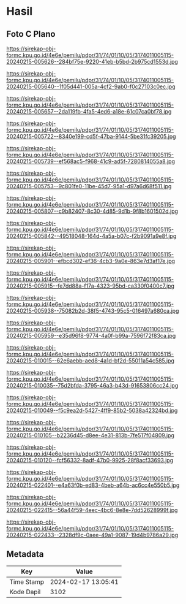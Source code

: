 # Hasil

## Foto C Plano

https://sirekap-obj-formc.kpu.go.id/4e6e/pemilu/pdpr/31/74/01/10/05/3174011005115-20240215-005626--284bf75e-9220-41eb-b5bd-2b975cd1553d.jpg

https://sirekap-obj-formc.kpu.go.id/4e6e/pemilu/pdpr/31/74/01/10/05/3174011005115-20240215-005640--1f05d441-005a-4cf2-9ab0-f0c27103c0ec.jpg

https://sirekap-obj-formc.kpu.go.id/4e6e/pemilu/pdpr/31/74/01/10/05/3174011005115-20240215-005657--2da119fb-4fa5-4ed6-a18e-61c07ca0bf78.jpg

https://sirekap-obj-formc.kpu.go.id/4e6e/pemilu/pdpr/31/74/01/10/05/3174011005115-20240215-005722--8340e199-cd5f-47ba-9144-5be31fc39205.jpg

https://sirekap-obj-formc.kpu.go.id/4e6e/pemilu/pdpr/31/74/01/10/05/3174011005115-20240215-005739--ef568ac5-f968-41c9-ad5f-7280814055a8.jpg

https://sirekap-obj-formc.kpu.go.id/4e6e/pemilu/pdpr/31/74/01/10/05/3174011005115-20240215-005753--9c801fe0-11be-45d7-95a1-d97a6d68f511.jpg

https://sirekap-obj-formc.kpu.go.id/4e6e/pemilu/pdpr/31/74/01/10/05/3174011005115-20240215-005807--c9b82407-8c30-4d85-9d1b-9f8b1601502d.jpg

https://sirekap-obj-formc.kpu.go.id/4e6e/pemilu/pdpr/31/74/01/10/05/3174011005115-20240215-005842--49518048-164d-4a5a-b07c-f2b9091a9e8f.jpg

https://sirekap-obj-formc.kpu.go.id/4e6e/pemilu/pdpr/31/74/01/10/05/3174011005115-20240215-005901--efbcd302-ef36-4cb3-9a0e-863e7d3af17e.jpg

https://sirekap-obj-formc.kpu.go.id/4e6e/pemilu/pdpr/31/74/01/10/05/3174011005115-20240215-005915--fe7dd88a-f17a-4323-95bd-ca330f0400c7.jpg

https://sirekap-obj-formc.kpu.go.id/4e6e/pemilu/pdpr/31/74/01/10/05/3174011005115-20240215-005938--75082b2d-38f5-4743-95c5-016497a680ca.jpg

https://sirekap-obj-formc.kpu.go.id/4e6e/pemilu/pdpr/31/74/01/10/05/3174011005115-20240215-005959--e35d96f8-9774-4a0f-b99a-7596f72f83ca.jpg

https://sirekap-obj-formc.kpu.go.id/4e6e/pemilu/pdpr/31/74/01/10/05/3174011005115-20240215-010015--62e6aebb-aed8-4a1d-bf2d-55011a54c585.jpg

https://sirekap-obj-formc.kpu.go.id/4e6e/pemilu/pdpr/31/74/01/10/05/3174011005115-20240215-010035--75d2bfda-3795-46a3-b43d-91653806cc24.jpg

https://sirekap-obj-formc.kpu.go.id/4e6e/pemilu/pdpr/31/74/01/10/05/3174011005115-20240215-010049--f5c9ea2d-5427-4ff9-85b2-5038a42324bd.jpg

https://sirekap-obj-formc.kpu.go.id/4e6e/pemilu/pdpr/31/74/01/10/05/3174011005115-20240215-010105--b2236d45-d8ee-4e31-813b-7fe517f04809.jpg

https://sirekap-obj-formc.kpu.go.id/4e6e/pemilu/pdpr/31/74/01/10/05/3174011005115-20240215-010120--fcf56332-8adf-47b0-9925-28f8acf33693.jpg

https://sirekap-obj-formc.kpu.go.id/4e6e/pemilu/pdpr/31/74/01/10/05/3174011005115-20240215-022401--e4a63f0b-ed83-4beb-a64b-ac6cc4e550b5.jpg

https://sirekap-obj-formc.kpu.go.id/4e6e/pemilu/pdpr/31/74/01/10/05/3174011005115-20240215-022415--56a44f59-4eec-4bc6-8e8e-7dd52628999f.jpg

https://sirekap-obj-formc.kpu.go.id/4e6e/pemilu/pdpr/31/74/01/10/05/3174011005115-20240215-022433--2328df9c-0aee-49a1-9087-19d4b9786a29.jpg


## Metadata

| Key        | Value               |
| ---------- | ------------------- |
| Time Stamp | 2024-02-17 13:05:41 |
| Kode Dapil | 3102                |




